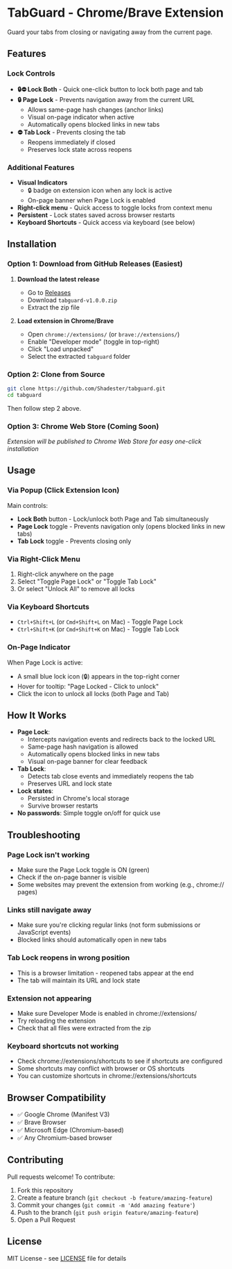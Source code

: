 # TabGuard - Chrome/Brave Extension

Guard your tabs from closing or navigating away from the current page.

## Features

### Lock Controls
- **🔒⛔ Lock Both** - Quick one-click button to lock both page and tab
- **🔒 Page Lock** - Prevents navigation away from the current URL
  - Allows same-page hash changes (anchor links)
  - Visual on-page indicator when active
  - Automatically opens blocked links in new tabs
- **⛔ Tab Lock** - Prevents closing the tab
  - Reopens immediately if closed
  - Preserves lock state across reopens

### Additional Features
- **Visual Indicators**
  - 🔒 badge on extension icon when any lock is active
  - On-page banner when Page Lock is enabled
- **Right-click menu** - Quick access to toggle locks from context menu
- **Persistent** - Lock states saved across browser restarts
- **Keyboard Shortcuts** - Quick access via keyboard (see below)

## Installation

### Option 1: Download from GitHub Releases (Easiest)

1. **Download the latest release**
   - Go to [Releases](https://github.com/Shadester/tabguard/releases/latest)
   - Download `tabguard-v1.0.0.zip`
   - Extract the zip file

2. **Load extension in Chrome/Brave**
   - Open `chrome://extensions/` (or `brave://extensions/`)
   - Enable "Developer mode" (toggle in top-right)
   - Click "Load unpacked"
   - Select the extracted `tabguard` folder

### Option 2: Clone from Source

```bash
git clone https://github.com/Shadester/tabguard.git
cd tabguard
```

Then follow step 2 above.

### Option 3: Chrome Web Store (Coming Soon)
*Extension will be published to Chrome Web Store for easy one-click installation*

## Usage

### Via Popup (Click Extension Icon)

Main controls:
- **Lock Both** button - Lock/unlock both Page and Tab simultaneously
- **Page Lock** toggle - Prevents navigation only (opens blocked links in new tabs)
- **Tab Lock** toggle - Prevents closing only

### Via Right-Click Menu
1. Right-click anywhere on the page
2. Select "Toggle Page Lock" or "Toggle Tab Lock"
3. Or select "Unlock All" to remove all locks

### Via Keyboard Shortcuts
- `Ctrl+Shift+L` (or `Cmd+Shift+L` on Mac) - Toggle Page Lock
- `Ctrl+Shift+K` (or `Cmd+Shift+K` on Mac) - Toggle Tab Lock

### On-Page Indicator
When Page Lock is active:
- A small blue lock icon (🔒) appears in the top-right corner
- Hover for tooltip: "Page Locked - Click to unlock"
- Click the icon to unlock all locks (both Page and Tab)

## How It Works

- **Page Lock**:
  - Intercepts navigation events and redirects back to the locked URL
  - Same-page hash navigation is allowed
  - Automatically opens blocked links in new tabs
  - Visual on-page banner for clear feedback
- **Tab Lock**:
  - Detects tab close events and immediately reopens the tab
  - Preserves URL and lock state
- **Lock states**:
  - Persisted in Chrome's local storage
  - Survive browser restarts
- **No passwords**: Simple toggle on/off for quick use

## Troubleshooting

### Page Lock isn't working
- Make sure the Page Lock toggle is ON (green)
- Check if the on-page banner is visible
- Some websites may prevent the extension from working (e.g., chrome:// pages)

### Links still navigate away
- Make sure you're clicking regular links (not form submissions or JavaScript events)
- Blocked links should automatically open in new tabs

### Tab Lock reopens in wrong position
- This is a browser limitation - reopened tabs appear at the end
- The tab will maintain its URL and lock state

### Extension not appearing
- Make sure Developer Mode is enabled in chrome://extensions/
- Try reloading the extension
- Check that all files were extracted from the zip

### Keyboard shortcuts not working
- Check chrome://extensions/shortcuts to see if shortcuts are configured
- Some shortcuts may conflict with browser or OS shortcuts
- You can customize shortcuts in chrome://extensions/shortcuts

## Browser Compatibility

- ✅ Google Chrome (Manifest V3)
- ✅ Brave Browser
- ✅ Microsoft Edge (Chromium-based)
- ✅ Any Chromium-based browser

## Contributing

Pull requests welcome! To contribute:

1. Fork this repository
2. Create a feature branch (`git checkout -b feature/amazing-feature`)
3. Commit your changes (`git commit -m 'Add amazing feature'`)
4. Push to the branch (`git push origin feature/amazing-feature`)
5. Open a Pull Request

## License

MIT License - see [LICENSE](LICENSE) file for details
